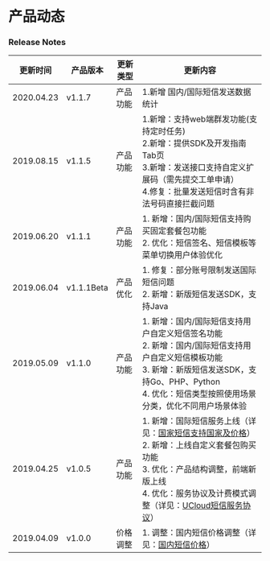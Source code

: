 # 产品动态



### Release Notes

| 更新时间   | 产品版本   | 更新类型 | 更新内容                                                     |
| ---------- | ---------- | -------- | ------------------------------------------------------------ |
| 2020.04.23 | v1.1.7     | 产品功能 | 1.新增 国内/国际短信发送数据统计                             |
| 2019.08.15 | v1.1.5     | 产品功能 | 1.新增：支持web端群发功能(支持定时任务)<br>2.新增：提供SDK及开发指南Tab页<br>3.新增：发送接口支持自定义扩展码（需先提交工单申请）<br>4.修复：批量发送短信时含有非法号码直接拦截问题 |
| 2019.06.20 | v1.1.1     | 产品功能 | 1. 新增：国内/国际短信支持购买固定套餐包功能<br>2. 优化：短信签名、短信模板等菜单切换用户体验优化 |
| 2019.06.04 | v1.1.1Beta | 产品优化 | 1. 修复：部分账号限制发送国际短信问题<br>2. 新增：新版短信发送SDK，支持Java |
| 2019.05.09 | v1.1.0     | 产品功能 | 1. 新增：国内/国际短信支持用户自定义短信签名功能<br>2. 新增：国内/国际短信支持用户自定义短信模板功能<br>3. 新增：新版短信发送SDK，支持Go、PHP、Python<br>4. 优化：短信类型按照使用场景分类，优化不同用户场景体验 |
| 2019.04.25 | v1.0.5     | 产品功能 | 1. 新增：国际短信服务上线（详见：[国家短信支持国家及价格](usms/guide/5005)）<br>2. 新增：上线自定义套餐包购买功能<br>3. 优化：产品结构调整，前端新版上线<br>4. 优化：服务协议及计费模式调整（详见：[UCloud短信服务协议](usms/introduction/service_level)） |
| 2019.04.09 | v1.0.0     | 价格调整 | 1. 调整：国内短信价格调整（详见：[国内短信价格](usms/price/3003)） |

